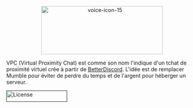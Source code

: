 <p align="center">
  <img src="https://i.ibb.co/dfvyRxC/voice-icon-15.png" alt="voice-icon-15" border="0" height="128" width="320">
<p>
  
VPC (Virtual Proximity Chat) est comme son nom l'indique d'un tchat de proximité virtuel crée à partir de [BetterDiscord](https://betterdiscord.app/). L'idée est de remplacer Mumble pour éviter de perdre du temps et de l'argent pour héberger un serveur.

<a href="">
  <img src="https://i.ibb.co/ysmV8YS/License.png" alt="License" border="0" height="30" width="160">
</a>
